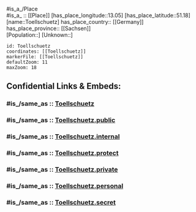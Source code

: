 ﻿---
confidential: public
isDeleted: false
location:
- 51.18
- 13.05
mapmarker: city
mapzoom:
- 7
- 12
SpocWebEntityId: 35084
tags:
- geo/City
type: City
---

#is_a_/Place  
#is_a_ :: [[Place]] 
[has_place_longitude::13.05] 
[has_place_latitude::51.18] 
[name::Toellschuetz] 
has_place_country:: [[Germany]]  
has_place_province:: [[Sachsen]]  
[Population::] 
[Unknown::] 


```leaflet
id: Toellschuetz
coordinates: [[Toellschuetz]] 
markerFile: [[Toellschuetz]] 
defaultZoom: 11 
maxZoom: 18
```


## Confidential Links & Embeds: 

### #is_/same_as :: [Toellschuetz](/_Standards/Earth/Continent/Europe/Europe~Central/Germany/Germany~East/Sachsen/counties~Sachsen/Mittelsachsen/cities~Mittelsachsen/Ostrau/City/Toellschuetz.md) 

### #is_/same_as :: [Toellschuetz.public](/_public/Earth/Continent/Europe/Europe~Central/Germany/Germany~East/Sachsen/counties~Sachsen/Mittelsachsen/cities~Mittelsachsen/Ostrau/City/Toellschuetz.public.md) 

### #is_/same_as :: [Toellschuetz.internal](/_internal/Earth/Continent/Europe/Europe~Central/Germany/Germany~East/Sachsen/counties~Sachsen/Mittelsachsen/cities~Mittelsachsen/Ostrau/City/Toellschuetz.internal.md) 

### #is_/same_as :: [Toellschuetz.protect](/_protect/Earth/Continent/Europe/Europe~Central/Germany/Germany~East/Sachsen/counties~Sachsen/Mittelsachsen/cities~Mittelsachsen/Ostrau/City/Toellschuetz.protect.md) 

### #is_/same_as :: [Toellschuetz.private](/_private/Earth/Continent/Europe/Europe~Central/Germany/Germany~East/Sachsen/counties~Sachsen/Mittelsachsen/cities~Mittelsachsen/Ostrau/City/Toellschuetz.private.md) 

### #is_/same_as :: [Toellschuetz.personal](/_personal/Earth/Continent/Europe/Europe~Central/Germany/Germany~East/Sachsen/counties~Sachsen/Mittelsachsen/cities~Mittelsachsen/Ostrau/City/Toellschuetz.personal.md) 

### #is_/same_as :: [Toellschuetz.secret](/_secret/Earth/Continent/Europe/Europe~Central/Germany/Germany~East/Sachsen/counties~Sachsen/Mittelsachsen/cities~Mittelsachsen/Ostrau/City/Toellschuetz.secret.md)

